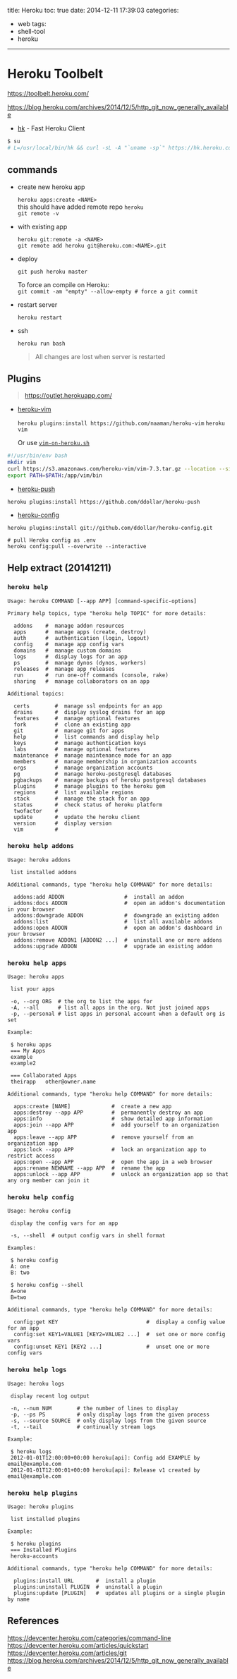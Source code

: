 title: Heroku
toc: true
date: 2014-12-11 17:39:03
categories:
- web
tags:
- shell-tool
- heroku
---

# Heroku Toolbelt

https://toolbelt.heroku.com/

https://blog.heroku.com/archives/2014/12/5/http_git_now_generally_available

* [hk](https://github.com/heroku/hk) - Fast Heroku Client

```bash
$ su
# L=/usr/local/bin/hk && curl -sL -A "`uname -sp`" https://hk.heroku.com/hk.gz | zcat >$L && chmod +x $L
```

## commands

- create new heroku app

  `heroku apps:create <NAME>`  
  this should have added remote repo `heroku`  
  `git remote -v`

- with existing app

  `heroku git:remote -a <NAME>`  
  `git remote add heroku git@heroku.com:<NAME>.git`

- deploy

  `git push heroku master`  

  To force an compile on Heroku:  
  `git commit -am "empty" --allow-empty # force a git commit`

- restart server

  `heroku restart`

- ssh

  `heroku run bash`  
  > All changes are lost when server is restarted

## Plugins

> https://outlet.herokuapp.com/

- [heroku-vim](https://github.com/naaman/heroku-vim)

  `heroku plugins:install https://github.com/naaman/heroku-vim`
  `heroku vim`

  Or use [`vim-on-heroku.sh`](https://gist.github.com/naaman/2847793)

```bash
#!/usr/bin/env bash
mkdir vim
curl https://s3.amazonaws.com/heroku-vim/vim-7.3.tar.gz --location --silent | tar xz -C vim
export PATH=$PATH:/app/vim/bin
```

- [heroku-push](https://github.com/ddollar/heroku-push)
  
 `heroku plugins:install https://github.com/ddollar/heroku-push`

- [heroku-config](https://github.com/ddollar/heroku-config)
  
 `heroku plugins:install git://github.com/ddollar/heroku-config.git`

```
# pull Heroku config as .env
heroku config:pull --overwrite --interactive
```

## Help extract (20141211)

### `heroku help`

```
Usage: heroku COMMAND [--app APP] [command-specific-options]

Primary help topics, type "heroku help TOPIC" for more details:

  addons    #  manage addon resources
  apps      #  manage apps (create, destroy)
  auth      #  authentication (login, logout)
  config    #  manage app config vars
  domains   #  manage custom domains
  logs      #  display logs for an app
  ps        #  manage dynos (dynos, workers)
  releases  #  manage app releases
  run       #  run one-off commands (console, rake)
  sharing   #  manage collaborators on an app

Additional topics:

  certs        #  manage ssl endpoints for an app
  drains       #  display syslog drains for an app
  features     #  manage optional features
  fork         #  clone an existing app
  git          #  manage git for apps
  help         #  list commands and display help
  keys         #  manage authentication keys
  labs         #  manage optional features
  maintenance  #  manage maintenance mode for an app
  members      #  manage membership in organization accounts
  orgs         #  manage organization accounts
  pg           #  manage heroku-postgresql databases
  pgbackups    #  manage backups of heroku postgresql databases
  plugins      #  manage plugins to the heroku gem
  regions      #  list available regions
  stack        #  manage the stack for an app
  status       #  check status of heroku platform
  twofactor    # 
  update       #  update the heroku client
  version      #  display version
  vim          # 
```

### `heroku help addons`

```
Usage: heroku addons

 list installed addons

Additional commands, type "heroku help COMMAND" for more details:

  addons:add ADDON                   #  install an addon
  addons:docs ADDON                  #  open an addon's documentation in your browser
  addons:downgrade ADDON             #  downgrade an existing addon
  addons:list                        #  list all available addons
  addons:open ADDON                  #  open an addon's dashboard in your browser
  addons:remove ADDON1 [ADDON2 ...]  #  uninstall one or more addons
  addons:upgrade ADDON               #  upgrade an existing addon
```

### `heroku help apps`

```
Usage: heroku apps

 list your apps

 -o, --org ORG  # the org to list the apps for
 -A, --all      # list all apps in the org. Not just joined apps
 -p, --personal # list apps in personal account when a default org is set

Example:

 $ heroku apps
 === My Apps
 example
 example2

 === Collaborated Apps
 theirapp   other@owner.name

Additional commands, type "heroku help COMMAND" for more details:

  apps:create [NAME]             #  create a new app
  apps:destroy --app APP         #  permanently destroy an app
  apps:info                      #  show detailed app information
  apps:join --app APP            #  add yourself to an organization app
  apps:leave --app APP           #  remove yourself from an organization app
  apps:lock --app APP            #  lock an organization app to restrict access
  apps:open --app APP            #  open the app in a web browser
  apps:rename NEWNAME --app APP  #  rename the app
  apps:unlock --app APP          #  unlock an organization app so that any org member can join it
```

### `heroku help config`

```
Usage: heroku config

 display the config vars for an app

 -s, --shell  # output config vars in shell format

Examples:

 $ heroku config
 A: one
 B: two

 $ heroku config --shell
 A=one
 B=two

Additional commands, type "heroku help COMMAND" for more details:

  config:get KEY                            #  display a config value for an app
  config:set KEY1=VALUE1 [KEY2=VALUE2 ...]  #  set one or more config vars
  config:unset KEY1 [KEY2 ...]              #  unset one or more config vars
```

### `heroku help logs`

```
Usage: heroku logs

 display recent log output

 -n, --num NUM        # the number of lines to display
 -p, --ps PS          # only display logs from the given process
 -s, --source SOURCE  # only display logs from the given source
 -t, --tail           # continually stream logs

Example:

 $ heroku logs
 2012-01-01T12:00:00+00:00 heroku[api]: Config add EXAMPLE by email@example.com
 2012-01-01T12:00:01+00:00 heroku[api]: Release v1 created by email@example.com
```

### `heroku help plugins`

```
Usage: heroku plugins

 list installed plugins

Example:

 $ heroku plugins
 === Installed Plugins
 heroku-accounts

Additional commands, type "heroku help COMMAND" for more details:

  plugins:install URL       #  install a plugin
  plugins:uninstall PLUGIN  #  uninstall a plugin
  plugins:update [PLUGIN]   #  updates all plugins or a single plugin by name
```

## References

https://devcenter.heroku.com/categories/command-line
https://devcenter.heroku.com/articles/quickstart
https://devcenter.heroku.com/articles/git
https://blog.heroku.com/archives/2014/12/5/http_git_now_generally_available
